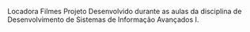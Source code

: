 Locadora Filmes
Projeto Desenvolvido durante as aulas da disciplina de Desenvolvimento de Sistemas de Informação Avançados I.
